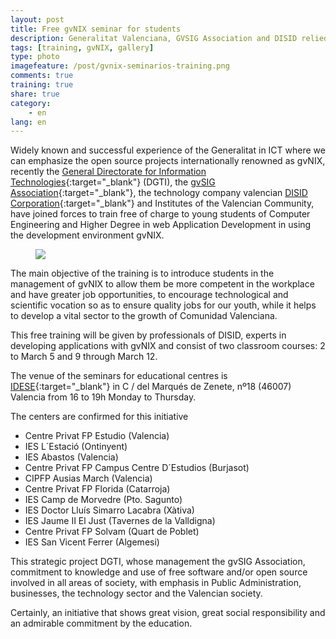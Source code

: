 ```yaml
---
layout: post
title: Free gvNIX seminar for students
description: Generalitat Valenciana, GVSIG Association and DISID relied upon future valencian engineers
tags: [training, gvNIX, gallery]
type: photo
imagefeature: /post/gvnix-seminarios-training.png
comments: true
training: true
share: true
category:
    - en
lang: en
---
```


Widely known and successful experience of the Generalitat in ICT
where we can emphasize the open source projects internationally renowned as gvNIX,
recently the [General Directorate for Information Technologies](http://www.dgti.gva.es/){:target="_blank"} (DGTI),
the [gvSIG Association](http://www.gvsig.com){:target="_blank"},
the technology company valencian [DISID Corporation](http://www.disid.com){:target="_blank"}
and Institutes of the Valencian Community,
have joined forces to train free of charge to young students of
Computer Engineering and Higher Degree in web Application Development
in using the development environment gvNIX.

<figure>
  <img src="{{ site.url }}/images/post/gvnix-seminarios-training.png">
</figure>

The main objective of the training is to introduce students in the management of gvNIX
to allow them be more competent in the workplace and have greater job opportunities,
to encourage technological and scientific vocation
so as to ensure quality jobs for our youth,
while it helps to develop a vital sector to the growth of Comunidad Valenciana.

This free training will be given by professionals of DISID,
experts in developing applications with gvNIX and consist of two classroom courses:
2 to March 5 and 9 through March 12.

The venue of the seminars for educational centres is
[IDESE](http://www.idese.es/){:target="_blank"}  in C / del Marqués de Zenete,
nº18 (46007) Valencia from 16 to 19h Monday to Thursday.


The centers are confirmed for this initiative

* Centre Privat FP Estudio (Valencia)
* IES L´Estació (Ontinyent)
* IES Abastos (Valencia)
* Centre Privat FP Campus Centre D´Estudios (Burjasot)
* CIPFP Ausias March (Valencia)
* Centre Privat FP Florida (Catarroja)
* IES Camp de Morvedre (Pto. Sagunto)
* IES Doctor Lluís Simarro Lacabra (Xàtiva)
* IES Jaume II El Just (Tavernes de la Valldigna)
* Centre Privat FP Solvam (Quart de Poblet)
* IES San Vicent Ferrer (Algemesi)

This strategic project DGTI, whose management the gvSIG Association,
commitment to knowledge and use of free software and/or open source
involved in all areas of society, with emphasis in Public Administration,
businesses, the technology sector and the Valencian society.

Certainly, an initiative that shows great vision, great social responsibility
and an admirable commitment by the education.

<!--
The opening of the seminar was attended by Jorge Elena, Administration Director in DISID,
Eduardo Vendrell, Director of ETSINF and César Ferri Relations Assistant Professional Environment of ETSINF.

<br>
Many thanks for all taking part.
-->